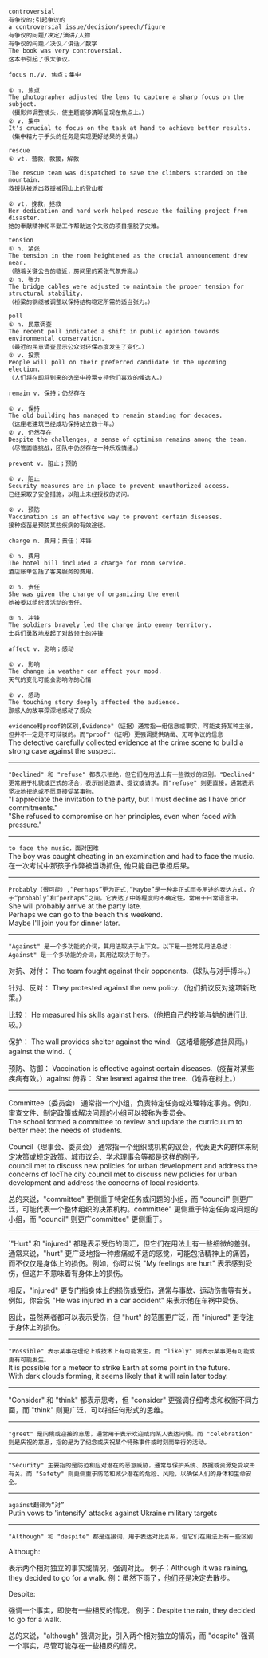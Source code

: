 ```
controversial
有争议的;引起争议的
a controversial issue/decision/speech/figure
有争议的问题/决定/演讲/人物
有争议的问题／决议／讲话／数字
The book was very controversial.
这本书引起了很大争议。
```
```
focus n./v. 焦点；集中

① n. 焦点
The photographer adjusted the lens to capture a sharp focus on the subject.
（摄影师调整镜头，使主题能够清晰呈现在焦点上。）
② v. 集中
It's crucial to focus on the task at hand to achieve better results.
（集中精力于手头的任务是实现更好结果的关键。）
```
```
rescue
① vt. 营救，救援，解救

The rescue team was dispatched to save the climbers stranded on the mountain. 
救援队被派出救援被困山上的登山者

② vt. 挽救，拯救
Her dedication and hard work helped rescue the failing project from disaster.
她的奉献精神和辛勤工作帮助这个失败的项目摆脱了灾难。
```

```
tension
① n. 紧张
The tension in the room heightened as the crucial announcement drew near.
（随着关键公告的临近，房间里的紧张气氛升高。）
② n. 张力
The bridge cables were adjusted to maintain the proper tension for structural stability.
（桥梁的钢缆被调整以保持结构稳定所需的适当张力。）
```
```
poll
① n. 民意调查
The recent poll indicated a shift in public opinion towards environmental conservation.
（最近的民意调查显示公众对环保态度发生了变化。）
② v. 投票
People will poll on their preferred candidate in the upcoming election.
（人们将在即将到来的选举中投票支持他们喜欢的候选人。）
```

```
remain v. 保持；仍然存在

① v. 保持
The old building has managed to remain standing for decades.
（这座老建筑已经成功保持站立数十年。）
② v. 仍然存在
Despite the challenges, a sense of optimism remains among the team.
（尽管面临挑战，团队中仍然存在一种乐观情绪。）
```

```
prevent v. 阻止；预防

① v. 阻止
Security measures are in place to prevent unauthorized access.  
已经采取了安全措施，以阻止未经授权的访问。

② v. 预防
Vaccination is an effective way to prevent certain diseases.  
接种疫苗是预防某些疾病的有效途径。
```
```
charge n. 费用；责任；冲锋

① n. 费用
The hotel bill included a charge for room service.  
酒店账单包括了客房服务的费用。

② n. 责任
She was given the charge of organizing the event  
她被委以组织该活动的责任。

③ n. 冲锋
The soldiers bravely led the charge into enemy territory.  
士兵们勇敢地发起了对敌领土的冲锋
```

```
affect v. 影响；感动

① v. 影响
The change in weather can affect your mood.  
天气的变化可能会影响你的心情

② v. 感动
The touching story deeply affected the audience.  
那感人的故事深深地感动了观众
```

`evidence和proof的区别,Evidence"（证据）通常指一组信息或事实，可能支持某种主张，但并不一定是不可辩驳的。而"proof"（证明）更强调提供确凿、无可争议的信息`  
The detective carefully collected evidence at the crime scene to build a strong case against the suspect.  
***
`"Declined" 和 "refuse" 都表示拒绝，但它们在用法上有一些微妙的区别。"Declined" 更常用于礼貌或正式的场合，表示谢绝邀请、提议或请求。而"refuse" 则更直接，通常表示坚决地拒绝或不愿意接受某事物。`  
"I appreciate the invitation to the party, but I must decline as I have prior commitments."  
"She refused to compromise on her principles, even when faced with pressure."  
***
`to face the music，面对困难`  
The boy was caught cheating in an examination and had to face the music.  
在一次考试中那孩子作弊被当场抓住, 他只能自己承担后果。  
***
`Probably（很可能）,“Perhaps”更为正式,“Maybe”是一种非正式而多用途的表达方式，介于“probably”和“perhaps”之间。它表达了中等程度的不确定性，常用于日常语言中。`  
She will probably arrive at the party late.  
Perhaps we can go to the beach this weekend.  
Maybe I'll join you for dinner later.  
***
`"Against" 是一个多功能的介词，其用法取决于上下文。以下是一些常见用法总结：Against" 是一个多功能的介词，其用法取决于句子。`

对抗、对付： The team fought against their opponents.（球队与对手搏斗。）

针对、反对： They protested against the new policy.（他们抗议反对这项新政策。）

比较： He measured his skills against hers.（他把自己的技能与她的进行比较。）

保护： The wall provides shelter against the wind.（这堵墙能够遮挡风雨。） against the wind.（

预防、防御： Vaccination is effective against certain diseases.（疫苗对某些疾病有效。）against
倚靠： She leaned against the tree.（她靠在树上。）  
***
Committee（委员会） 通常指一个小组，负责特定任务或处理特定事务。例如，审查文件、制定政策或解决问题的小组可以被称为委员会。  
The school formed a committee to review and update the curriculum to better meet the needs of students.  

Council（理事会、委员会） 通常指一个组织或机构的议会，代表更大的群体来制定决策或规定政策。城市议会、学术理事会等都是这样的例子。  
council met to discuss new policies for urban development and address the concerns of locThe city council met to discuss new policies for urban development and address the concerns of local residents.

总的来说，"committee" 更侧重于特定任务或问题的小组，而 "council" 则更广泛，可能代表一个整体组织的决策机构。committee" 更侧重于特定任务或问题的小组，而 "council" 则更广committee" 更侧重于。  

***
`"Hurt" 和 "injured" 都是表示受伤的词汇，但它们在用法上有一些细微的差别。通常来说，"hurt" 更广泛地指一种疼痛或不适的感觉，可能包括精神上的痛苦，而不仅仅是身体上的损伤。例如，你可以说 "My feelings are hurt" 表示感到受伤，但这并不意味着有身体上的损伤。

相反，"injured" 更专门指身体上的损伤或受伤，通常与事故、运动伤害等有关。例如，你会说 "He was injured in a car accident" 来表示他在车祸中受伤。

因此，虽然两者都可以表示受伤，但 "hurt" 的范围更广泛，而 "injured" 更专注于身体上的损伤。`  
***  
`"Possible" 表示某事在理论上或技术上有可能发生，而 "likely" 则表示某事更有可能或更有可能发生。`  
It is possible for a meteor to strike Earth at some point in the future.  
With dark clouds forming, it seems likely that it will rain later today.  
***  
"Consider" 和 "think" 都表示思考，但 "consider" 更强调仔细考虑和权衡不同方面，而 "think" 则更广泛，可以指任何形式的思维。  
***  
`"greet" 是问候或迎接的意思，通常用于表示欢迎或向某人表达问候。而 "celebration" 则是庆祝的意思，指的是为了纪念或庆祝某个特殊事件或时刻而举行的活动。`  
***  
`"Security" 主要指的是防范和应对潜在的恶意威胁，通常与保护系统、数据或资源免受攻击有关。而 "Safety" 则更侧重于防范和减少潜在的危险、风险，以确保人们的身体和生命安全。`  
***  
`against翻译为“对”`  
Putin vows to 'intensify' attacks against Ukraine military targets  
***  
`"Although" 和 "despite" 都是连接词，用于表达对比关系，但它们在用法上有一些区别`

Although:

表示两个相对独立的事实或情况，强调对比。
例子：Although it was raining, they decided to go for a walk.
例：虽然下雨了，他们还是决定去散步。

Despite:

强调一个事实，即使有一些相反的情况。
例子：Despite the rain, they decided to go for a walk.

总的来说，"although" 强调对比，引入两个相对独立的情况，而 "despite" 强调一个事实，尽管可能存在一些相反的情况。